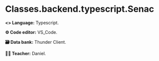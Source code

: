 # Classes.backend.typescript.Senac

<p><b><> Language:</b> Typescript.</p>
<p><b>⚙️ Code editor:</b> VS_Code.</p>
<p><b>🗃️ Data bank:</b> Thunder Client.</p>
<p><b>👨‍🏫 Teacher:</b> Daniel.</p>

